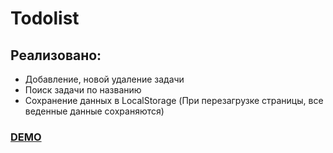 # Todolist 
## Реализовано:
- Добавление, новой удаление задачи
- Поиск задачи по названию
- Cохранение данных в LocalStorage (При перезагрузке страницы, все веденные данные сохраняются)

[<h3> DEMO </h3>](https://sheyhmansur.github.io/todo-js/)
